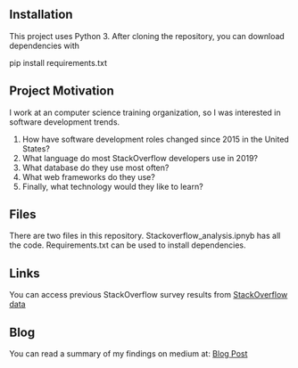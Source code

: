 

<h2> Installation</h2>
This project uses Python 3. After cloning the repository, you can download dependencies with

pip install requirements.txt

<h2> Project Motivation </h2>
I work at an computer science training organization, so I was interested in software development trends.

<ol>
<li>How have software development roles changed since 2015 in the United States? </li>
<li>What language do most StackOverflow developers use in 2019? </li>
<li>What database do they use most often? </li>
<li>What web frameworks do they use? </li>
<li>Finally, what technology would they like to learn? </li>
</ol>

<h2> Files </h2>
There are two files in this repository. Stackoverflow_analysis.ipnyb has all the code. Requirements.txt can be used to install dependencies.

<h2> Links </h2>
You can access previous StackOverflow survey results from 
<a href = "https://insights.stackoverflow.com/survey" > StackOverflow data </a>

<h2> Blog </h2>
You can read a summary of my findings on medium at:
<a href = "https://medium.com/@ryanneal/what-skills-should-you-learn-before-becoming-a-software-developer-16e6c5d8d116"> Blog Post </a>